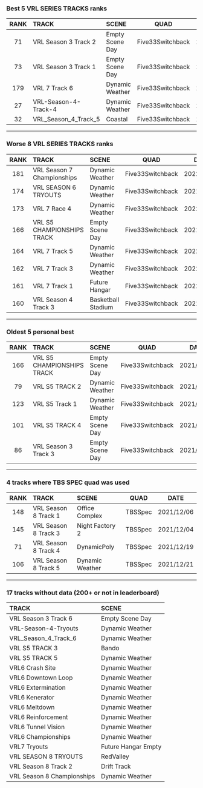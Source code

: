 ### Best 5 VRL SERIES TRACKS ranks
|RANK|TRACK|SCENE|QUAD|DATE|
|:---:|:---|:---|:---:|:---:|
|71|VRL Season 3 Track 2|Empty Scene Day|Five33Switchback|2022/02/28|
|73|VRL Season 3 Track 1|Empty Scene Day|Five33Switchback|2022/02/28|
|179|VRL 7 Track 6|Dynamic Weather|Five33Switchback|2022/02/28|
|27|VRL-Season-4-Track-4|Dynamic Weather|Five33Switchback|2022/02/28|
|32|VRL_Season_4_Track_5|Coastal|Five33Switchback|2021/05/24|
---
### Worse 8 VRL SERIES TRACKS ranks
|RANK|TRACK|SCENE|QUAD|DATE|
|:---:|:---|:---|:---:|:---:|
|181|VRL Season 7 Championships|Dynamic Weather|Five33Switchback|2022/02/28|
|174|VRL SEASON 6 TRYOUTS|Dynamic Weather|Five33Switchback|2021/05/03|
|173|VRL 7 Race 4|Dynamic Weather|Five33Switchback|2022/02/02|
|166|VRL S5 CHAMPIONSHIPS TRACK|Empty Scene Day|Five33Switchback|2021/05/02|
|164|VRL 7 Track 5|Dynamic Weather|Five33Switchback|2022/02/28|
|162|VRL 7 Track 3|Dynamic Weather|Five33Switchback|2022/02/28|
|161|VRL 7 Track 1|Future Hangar|Five33Switchback|2022/02/28|
|160|VRL Season 4 Track 3|Basketball Stadium|Five33Switchback|2021/05/03|
---
### Oldest 5 personal best
|RANK|TRACK|SCENE|QUAD|DATE|
|:---:|:---|:---|:---:|:---:|
|166|VRL S5 CHAMPIONSHIPS TRACK|Empty Scene Day|Five33Switchback|2021/05/02|
|79|VRL S5 TRACK 2|Dynamic Weather|Five33Switchback|2021/05/02|
|123|VRL S5 Track 1|Dynamic Weather|Five33Switchback|2021/05/03|
|101|VRL S5 TRACK 4|Empty Scene Day|Five33Switchback|2021/05/03|
|86|VRL Season 3 Track 3|Empty Scene Day|Five33Switchback|2021/05/03|
---
### 4 tracks where TBS SPEC quad was used
|RANK|TRACK|SCENE|QUAD|DATE|
|:---:|:---|:---|:---:|:---:|
|148|VRL Season 8 Track 1|Office Complex|TBSSpec|2021/12/06|
|145|VRL Season 8 Track 3|Night Factory 2|TBSSpec|2021/12/04|
|71|VRL Season 8 Track 4|DynamicPoly|TBSSpec|2021/12/19|
|106|VRL Season 8 Track 5|Dynamic Weather|TBSSpec|2021/12/21|
---
### 17 tracks without data (200+ or not in leaderboard)
|TRACK|SCENE|
|:---|:---|
|VRL Season 3 Track 6|Empty Scene Day|
|VRL-Season-4-Tryouts|Dynamic Weather|
|VRL_Season_4_Track_6|Dynamic Weather|
|VRL S5 TRACK 3|Bando|
|VRL S5 TRACK 5|Dynamic Weather|
|VRL6 Crash Site|Dynamic Weather|
|VRL6 Downtown Loop|Dynamic Weather|
|VRL6 Extermination|Dynamic Weather|
|VRL6 Kenerator|Dynamic Weather|
|VRL6 Meltdown|Dynamic Weather|
|VRL6 Reinforcement|Dynamic Weather|
|VRL6 Tunnel Vision|Dynamic Weather|
|VRL6 Championships|Dynamic Weather|
|VRL7 Tryouts|Future Hangar Empty|
|VRL SEASON 8 TRYOUTS|RedValley|
|VRL Season 8 Track 2|Drift Track|
|VRL Season 8 Championships|Dynamic Weather|
